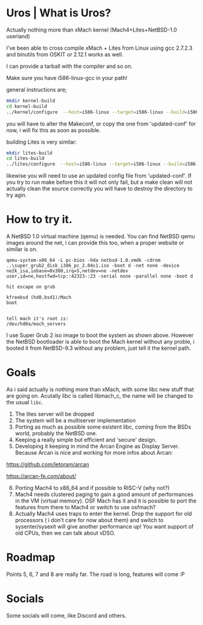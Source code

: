# Uros | What is Uros?
Actually nothing more than xMach kernel (Mach4+Lites+NetBSD-1.0 userland) 

I've been able to cross compile xMach + Lites from Linux using gcc 2.7.2.3 and binutils from OSKIT or 2.12.1 works as well. 

I can provide a tarball with the compiler and so on.

Make sure you have i586-linux-gcc in your path!

general instructions are;
```bash
mkdir kernel-build  
cd kernel-build  
../kernel/configure  --host=i586-linux --target=i586-linux --build=i586-linux --enable-elf --enable-libmach --enable-linuxdev --prefix=/usr/local/xmach
```

you will have to alter the Makeconf, or copy the one from 'updated-conf' for now, i will fix this as soon as possible.

building Lites is very similar:
```bash
mkdir lites-build  
cd lites-build  
../lites/configure  --host=i586-linux --target=i586-linux --build=i586-linux --enable-mach4 --prefix=/usr/local/xmach --with-mach4=../kernel
```

likewise you will need to use an updated config file from 'updated-conf'.  If you try to run make before this it will not only fail, but a make clean will not actually clean the source correctly you will have to destroy the directory to try agin.

# How to try it.
A NetBSD 1.0 virtual machine (qemu) is needed. You can find NetBSD qemu images around the net, i can provide this too, when a proper website or similar is on.

```
qemu-system-x86_64 -L pc-bios -hda netbsd-1.0.vmdk -cdrom ..\super_grub2_disk_i386_pc_2.04s1.iso -boot d -net none -device ne2k_isa,iobase=0x300,irq=5,netdev=ne -netdev user,id=ne,hostfwd=tcp::42323-:23 -serial none -parallel none -boot d

hit escape on grub

kfreebsd (hd0,bsd1)/Mach
boot


tell mach it's root is:
/dev/hd0a/mach_servers
``` 

I use Super Grub 2 iso image to boot the system as shown above. However the NetBSD bootloader is able to boot the Mach kernel without any proble, i booted it from NetBSD-9.3 without any problem, just tell it the kernel path.

# Goals

As i said actually is nothing more than xMach, with some libc new stuff that are going on. Acutally libc is called libmach_c, the name will be changed to the usual ```libc```. 

1) The lites server will be dropped
2) The system will be a multiserver implementation
3) Porting as much as possible some existent libc, coming from the BSDs world, probably the NetBSD one.
4) Keeping a really simple but efficient and 'secure' design.
5) Developing it keeping in mind the Arcan Engine as Display Server. Because Arcan is nice and working for more infos about Arcan:

https://github.com/letoram/arcan

https://arcan-fe.com/about/

6) Porting Mach4 to x86_64 and if possible to RISC-V (why not?)
7) Mach4 needs clustered paging to gain a good amount of performances in the VM (virtual memory). OSF Mach has it and it is possible to port the features from there to Mach4 or switch to use osfmach?
8) Actually Mach4 uses traps to enter the kernel. Drop the support for old processors ( i don't care for now about them) and switch to sysenter/sysexit will give another performance up! You want support of old CPUs, then we can talk about vDSO.

# Roadmap

Points 5, 6, 7 and 8 are really far.
The road is long, features will come :P

# Socials

Some socials will come, like Discord and others.


